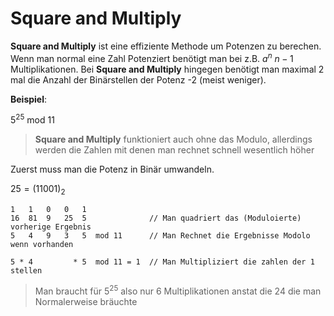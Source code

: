 # Square and Multiply

**Square and Multiply** ist eine effiziente Methode um Potenzen zu berechen. Wenn man normal eine Zahl Potenziert benötigt man bei z.B. $a^n$ $n-1$ Multiplikationen. Bei **Square and Multiply** hingegen benötigt man maximal 2 mal die Anzahl der Binärstellen der Potenz -2 (meist weniger).

**Beispiel**:

$5^{25} \text{ mod 11}$

> **Square and Multiply** funktioniert auch ohne das Modulo, allerdings werden die Zahlen mit denen man rechnet schnell wesentlich höher

Zuerst muss man die Potenz in Binär umwandeln.

$25=(11001)_2$

```
1   1   0   0   1
16  81  9   25  5              // Man quadriert das (Moduloierte) vorherige Ergebnis
5   4   9   3   5  mod 11      // Man Rechnet die Ergebnisse Modolo wenn vorhanden

5 * 4         * 5  mod 11 = 1  // Man Multipliziert die zahlen der 1 stellen
```

> Man braucht für $5^{25}$ also nur 6 Multiplikationen anstat die 24 die man Normalerweise bräuchte
